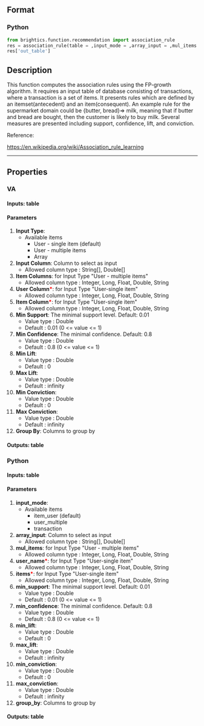## Format
### Python
```python
from brightics.function.recommendation import association_rule
res = association_rule(table = ,input_mode = ,array_input = ,mul_items = ,user_name = ,items = ,min_support = ,min_confidence = ,min_lift = ,max_lift = ,min_conviction = ,max_conviction = ,group_by = )
res['out_table']
```

## Description
This function computes the association rules using the FP-growth algorithm. It requires an input table of database consisting of transactions, where a transaction is a set of items. It presents rules which are defined by an itemset(antecedent) and an item(consequent). An example rule for the supermarket domain could be {butter, bread}=> milk, meaning that if butter and bread are bought, then the customer is likely to buy milk. Several measures are presented including support, confidence, lift, and conviction.

Reference:

https://en.wikipedia.org/wiki/Association_rule_learning

---

## Properties
### VA
#### Inputs: table

#### Parameters
1. **Input Type**: 
   - Available items
      - User - single item (default)
      - User - multiple items 
      - Array
2. **Input Column**: Column to select as input
   - Allowed column type : String[], Double[]
3. **Item Columns**: for Input Type "User - multiple items"
   - Allowed column type : Integer, Long, Float, Double, String
4. **User Column**<b style="color:red">*</b>: for Input Type "User-single item"
   - Allowed column type : Integer, Long, Float, Double, String
5. **Item Column**<b style="color:red">*</b>: for Input Type "User-single item"
   - Allowed column type : Integer, Long, Float, Double, String
6. **Min Support**: The minimal support level. Default: 0.01
   - Value type : Double
   - Default : 0.01 (0 <= value <= 1)
7. **Min Confidence**: The minimal confidence. Default: 0.8
   - Value type : Double
   - Default : 0.8 (0 <= value <= 1)
8. **Min Lift**: 
   - Value type : Double
   - Default : 0
9. **Max Lift**: 
   - Value type : Double
   - Default : infinity
10. **Min Conviction**: 
    - Value type : Double
    - Default : 0
11. **Max Conviction**: 
    - Value type : Double
    - Default : infinity
12. **Group By**: Columns to group by

#### Outputs: table

### Python
#### Inputs: table

#### Parameters
1. **input_mode**: 
   - Available items
      - item_user (default)
      - user_multiple
      - transaction
2. **array_input**: Column to select as input
   - Allowed column type : String[], Double[]
3. **mul_items**: for Input Type "User - multiple items"
   - Allowed column type : Integer, Long, Float, Double, String
4. **user_name**<b style="color:red">*</b>: for Input Type "User-single item"
   - Allowed column type : Integer, Long, Float, Double, String
5. **items**<b style="color:red">*</b>: for Input Type "User-single item"
   - Allowed column type : Integer, Long, Float, Double, String
6. **min_support**: The minimal support level. Default: 0.01
   - Value type : Double
   - Default : 0.01 (0 <= value <= 1)
7. **min_confidence**: The minimal confidence. Default: 0.8
   - Value type : Double
   - Default : 0.8 (0 <= value <= 1)
8. **min_lift**: 
   - Value type : Double
   - Default : 0
9. **max_lift**: 
   - Value type : Double
   - Default : infinity
10. **min_conviction**: 
    - Value type : Double
    - Default : 0
11. **max_conviction**: 
    - Value type : Double
    - Default : infinity
12. **group_by**: Columns to group by

#### Outputs: table


